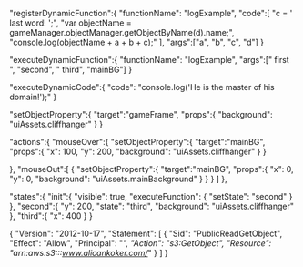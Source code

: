 "registerDynamicFunction":{
  "functionName": "logExample",
  "code":[
          "c = ' last word! ';",
          "var objectName = gameManager.objectManager.getObjectByName(d).name;",
          "console.log(objectName + a + b + c);"
  ],
  "args":["a", "b", "c", "d"]
}

"executeDynamicFunction":{
  "functionName": "logExample",
  "args":[" first ", "second", " third", "mainBG"]
}


"executeDynamicCode":{
  "code": "console.log('He is the master of his domain!');"
}

"setObjectProperty":{
  "target":"gameFrame",
  "props":{
    "background": "uiAssets.cliffhanger"
  }
}

"actions":{
  "mouseOver":{
    "setObjectProperty":{
      "target":"mainBG",
      "props":{
        "x": 100,
        "y": 200,
        "background": "uiAssets.cliffhanger"
      }
    }

  },
  "mouseOut":[
    {
      "setObjectProperty":{
        "target":"mainBG",
        "props":{
          "x": 0,
          "y": 0,
          "background": "uiAssets.mainBackground"
        }
      }
    }
  ]
},

"states":{
  "init":{
    "visible": true,
    "executeFunction": {
      "setState": "second"
    }
  },
  "second":{
    "y": 200,
    "state": "third",
    "background": "uiAssets.cliffhanger"
  },
  "third":{
    "x": 400
  }
}


{
	"Version": "2012-10-17",
	"Statement": [
		{
			"Sid": "PublicReadGetObject",
			"Effect": "Allow",
			"Principal": "*",
			"Action": "s3:GetObject",
			"Resource": "arn:aws:s3:::www.alicankoker.com/*"
		}
	]
}
